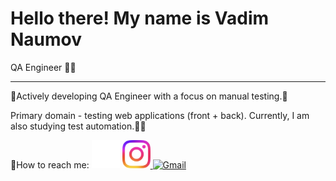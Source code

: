 # Hello there! My name is Vadim Naumov
QA Engineer 👨‍💻

---

🫸Actively developing QA Engineer with a focus on manual testing.🫷

Primary domain - testing web applications (front + back). Currently, I am also studying test automation.🦾🤖


📧How to reach me: <a href="https://github.com/naumov94" target="_blank"><img src="images/github-mark-white.png" alt="GitHub" width="45" height="45"></a> <a href="https://www.instagram.com/naumov94_" target="_blank">
  <img src="images/Instagram_Glyph_Gradient.png" alt="Instagram" width="45" height="45">
</a><a href="mailto:chester.kms@gmail.com" target="_blank"><img src="https://simpleicons.org/icons/gmail.svg" alt="Gmail" width="45" height="45"></a>
